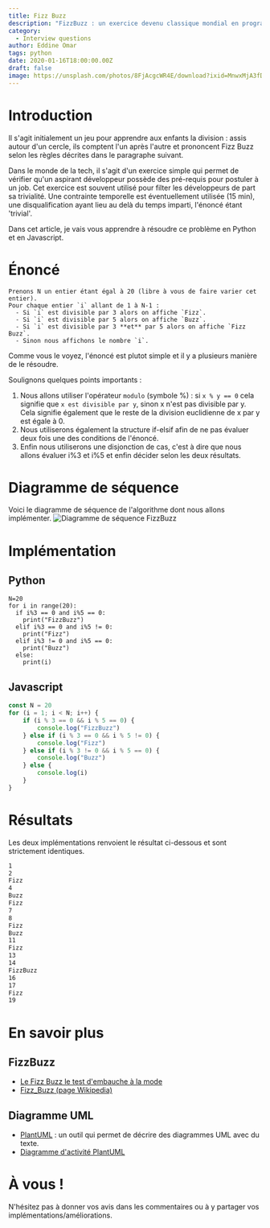 ```yaml
---
title: Fizz Buzz
description: "FizzBuzz : un exercice devenu classique mondial en programmation"
category:
  - Interview questions
author: Eddine Omar
tags: python
date: 2020-01-16T18:00:00.00Z
draft: false
image: https://unsplash.com/photos/8FjAcgcWR4E/download?ixid=MnwxMjA3fDB8MXxzZWFyY2h8NHx8YnV6enxlbnwwfHx8fDE2NTk3MDI2MDU&force=true&w=640
---
```

# Introduction
Il s'agit initialement un jeu pour apprendre aux enfants la division : assis autour d'un cercle, ils comptent l'un après l'autre et prononcent Fizz Buzz selon les règles décrites dans le paragraphe suivant.

Dans le monde de la tech, il s'agit d'un exercice simple qui permet de vérifier qu'un aspirant développeur possède des pré-requis pour postuler à un job. Cet exercice est souvent utilisé pour filter les développeurs de part sa trivialité. Une contrainte temporelle est éventuellement utilisée (15 min), une disqualification ayant lieu au delà du temps imparti, l'énoncé étant 'trivial'.

Dans cet article, je vais vous apprendre à résoudre ce problème en Python et en Javascript.

# Énoncé

```
Prenons N un entier étant égal à 20 (libre à vous de faire varier cet entier).
Pour chaque entier `i` allant de 1 à N-1 :
  - Si `i` est divisible par 3 alors on affiche `Fizz`.
  - Si `i` est divisible par 5 alors on affiche `Buzz`.
  - Si `i` est divisible par 3 **et** par 5 alors on affiche `Fizz Buzz`.
  - Sinon nous affichons le nombre `i`.
```

Comme vous le voyez, l'énoncé est plutot simple et il y a plusieurs manière de le résoudre.

Soulignons quelques points importants :
 1) Nous allons utiliser l'opérateur `modulo` (symbole %) : si `x % y == 0` cela signifie que `x est divisible par y`, sinon x n'est pas divisible par y. Cela signifie également que le reste de la division euclidienne de x par y est égale à 0.
  2) Nous utiliserons également la structure if-elsif afin de ne pas évaluer deux fois une des conditions de l'énoncé.
  3) Enfin nous utiliserons une disjonction de cas, c'est à dire que nous allons évaluer i%3 et i%5 et enfin décider selon les deux résultats.

# Diagramme de séquence
Voici le diagramme de séquence de l'algorithme dont nous allons implémenter.
![Diagramme de séquence FizzBuzz](/uploads/FizzBuzz.png  "Title")
# Implémentation
## Python
```code
N=20
for i in range(20):
  if i%3 == 0 and i%5 == 0:
    print("FizzBuzz")
  elif i%3 == 0 and i%5 != 0:
    print("Fizz")
  elif i%3 != 0 and i%5 == 0:
    print("Buzz")
  else:
    print(i)
```
## Javascript
```js
const N = 20
for (i = 1; i < N; i++) {
    if (i % 3 == 0 && i % 5 == 0) {
        console.log("FizzBuzz")
    } else if (i % 3 == 0 && i % 5 != 0) {
        console.log("Fizz")
    } else if (i % 3 != 0 && i % 5 == 0) {
        console.log("Buzz")
    } else {
        console.log(i)
    }
}
```
# Résultats
Les deux implémentations renvoient le résultat ci-dessous et sont strictement identiques.

```sh
1
2
Fizz
4
Buzz
Fizz
7
8
Fizz
Buzz
11
Fizz
13
14
FizzBuzz
16
17
Fizz
19
```


# En savoir plus
## FizzBuzz
* [Le Fizz Buzz le test d'embauche à la mode](https://nouvelle-techno.fr/actualites/le-fizz-buzz-le-test-dembauche-a-la-mode)
* [Fizz_Buzz (page Wikipedia)](https://www.wikiwand.com/en/Fizz_buzz)

## Diagramme UML
* [PlantUML](https://plantuml.com/) : un outil qui permet de décrire des diagrammes UML avec du texte.
* [Diagramme d'activité PlantUML](https://plantuml.com/activity-diagram-beta)

# À vous !

N'hésitez pas à donner vos avis dans les commentaires ou à y partager vos implémentations/améliorations.
